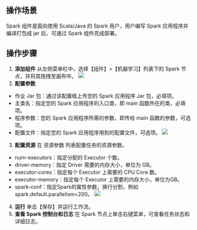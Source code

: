 ## 操作场景
Spark 组件是面向使用 Scala/Java 的 Spark 用户，用户编写 Spark 应用程序并编译打包成 jar 后，可通过 Spark 组件完成部署。

## 操作步骤
1. **添加组件**
从左侧菜单栏中，选择【组件】>【机器学习】列表下的  Spark 节点，并将其拖拽至画布中。
![](https://main.qcloudimg.com/raw/bb66d7c90816da1ecc7010920ded2371.png)
2. **配置参数**
 - 作业 Jar 包：通过该配置框上传您的 Spark 应用程序 Jar 包，必填项。
 - 主类名：指定您的 Spark 应用程序的入口类，即 main 函数所在的类，必填项。
 - 程序参数：您的 Spark 应用程序所需的参数，即传给 main 函数的参数，可选项。
 - 配置文件：指定您的 Spark 应用程序用到的配置文件，可选项。
![](https://main.qcloudimg.com/raw/fd3b44eb42711ee6270cc4765d67d8a8.png)
3. **配置资源**
  在 资源参数 列表配置任务的资源参数。
 - num-executors：指定分配的 Executor 个数。
 - driver-memory：指定 Driver 需要的内存大小，单位为 GB。
 - executor-cores：指定每个 Executor 上需要的 CPU Core 数。
 - executor-memory：指定每个 Executor 上需要的内存大小，单位为GB。
 - spark-conf：指定Spark的属性参数，换行分割，例如 spark.default.parallelism=200。
![](https://main.qcloudimg.com/raw/ee08ffcc7bc7c94e3db4bdc75ccf4790.png)
4. **运行**
单击【保存】并运行工作流。
5. **查看 Spark 控制台和日志**
在 Spark 节点上单击右键菜单，可查看任务状态和详细日志。

